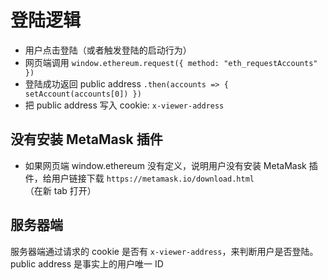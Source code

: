 # 登陆逻辑

- 用户点击登陆（或者触发登陆的启动行为）
- 网页端调用 `window.ethereum.request({ method: "eth_requestAccounts" })`
- 登陆成功返回 public address `.then(accounts => { setAccount(accounts[0]) })`
- 把 public address 写入 cookie: `x-viewer-address`

## 没有安装 MetaMask 插件

- 如果网页端 window.ethereum 没有定义，说明用户没有安装 MetaMask 插件，给用户链接下载 `https://metamask.io/download.html` （在新 tab 打开）

## 服务器端

服务器端通过请求的 cookie 是否有 `x-viewer-address`，来判断用户是否登陆。public address 是事实上的用户唯一 ID
